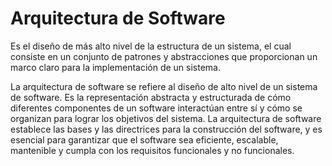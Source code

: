 # Arquitectura de Software

Es el diseño de más alto nivel de la estructura de un sistema, el cual consiste en un conjunto de patrones y abstracciones que proporcionan un marco claro para la implementación de un sistema.

La arquitectura de software se refiere al diseño de alto nivel de un sistema de software. Es la representación abstracta y estructurada de cómo diferentes componentes de un software interactúan entre sí y cómo se organizan para lograr los objetivos del sistema. La arquitectura de software establece las bases y las directrices para la construcción del software, y es esencial para garantizar que el software sea eficiente, escalable, mantenible y cumpla con los requisitos funcionales y no funcionales.